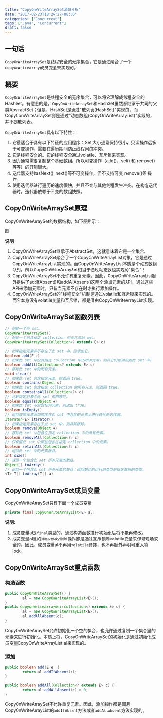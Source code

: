 ```yaml
---
title: "CopyOnWriteArraySet源码分析"
date: "2017-02-23T18:26:27+08:00"
categories: ["Concurrent"]
tags: ["Java", "Concurrent"]
draft: false
---
```


## 一句话

`CopyOnWriteArraySet`是线程安全的无序集合，它是通过聚合了一个`CopyOnWriteArray`成员变量来实现的。



## 概要

`CopyOnWriteArraySet`是线程安全的无序集合，可以将它理解成线程安全的HashSet。有意思的是，`CopyOnWriteArraySet`和HashSet虽然都继承于共同的父类AbstractSet；但是，HashSet是通过"散列表(HashSet)"实现的，而CopyConWriteArraySet则是通过"动态数组(CopyOnWriteArrayList)"实现的，并不是散列表。



`CopyOnWriteArraySet`具有以下特性：

1. 它最适合于具有以下特征的应用程序：Set 大小通常保持很小，只读操作远多于可变操作，需要在遍历期间防止线程间的冲突。
2. 它是线程安全的。它的线程安全通过volatile、互斥锁来实现。
3. 因为通常需要复制整个基础数组，所以可变操作（add()、set() 和 remove() 等等）的开销很大。
4. 迭代器支持hasNext(), next()等不可变操作，但不支持可变 remove()等 操作。
5. 使用迭代器进行遍历的速度很快，并且不会与其他线程发生冲突。在构造迭代器时，迭代器依赖于不变的数组快照。



## CopyOnWriteArraySet原理

CopyOnWriteArraySet的数据结构，如下图所示：

`图`



**说明**

1. CopyOnWriteArraySet继承于AbstractSet，这就意味着它是一个集合。
2. CopyOnWriteArraySet聚合了一个CopyOnWriteArrayList对象，它是通过CopyOnWriteArrayList实现的。而CopyOnWriteArrayList本质是个动态数组队列，所以CopyOnWriteArraySet相当于通过动态数组实现的"集合"！
3. CopyOnWriteArraySet不允许有重复元素。因此，CopyOnWriteArrayList额外提供了addIfAbsent()和addAllAbsent()这两个添加元素的API，通过这些API来添加元素时，只有当元素不存在时才执行添加操作。
4. CopyOnWriteArraySet的"线程安全"机制是通过volatile和互斥锁来实现的。而它本身没有volatile变量和互斥锁，都是借由CopyOnWriteArrayList实现。



## CopyOnWriteArraySet函数列表

```java
// 创建一个空 set。
CopyOnWriteArraySet()
// 创建一个包含指定 collection 所有元素的 set。
CopyOnWriteArraySet(Collection<? extends E> c)

// 如果指定元素并不存在于此 set 中，则添加它。
boolean add(E e)
// 如果此 set 中没有指定 collection 中的所有元素，则将它们都添加到此 set 中。
boolean addAll(Collection<? extends E> c)
// 移除此 set 中的所有元素。
void clear()
// 如果此 set 包含指定元素，则返回 true。
boolean contains(Object o)
// 如果此 set 包含指定 collection 的所有元素，则返回 true。
boolean containsAll(Collection<?> c)
// 比较指定对象与此 set 的相等性。
boolean equals(Object o)
// 如果此 set 不包含任何元素，则返回 true。
boolean isEmpty()
// 返回按照元素添加顺序在此 set 中包含的元素上进行迭代的迭代器。
Iterator<E> iterator()
// 如果指定元素存在于此 set 中，则将其移除。
boolean remove(Object o)
// 移除此 set 中包含在指定 collection 中的所有元素。
boolean removeAll(Collection<?> c)
// 仅保留此 set 中那些包含在指定 collection 中的元素。
boolean retainAll(Collection<?> c)
// 返回此 set 中的元素数目。
int size()
// 返回一个包含此 set 所有元素的数组。
Object[] toArray()
// 返回一个包含此 set 所有元素的数组；返回数组的运行时类型是指定数组的类型。
<T> T[] toArray(T[] a)
```



## CopyOnWriteArraySet成员变量

CopyOnWriteArraySet只有下面一个成员变量

```java
private final CopyOnWriteArrayList<E> al;
```

**说明:**

1. 成员变量al是`final`类型的，通过构造函数进行初始化后将不能再修改。
2. 成员变量al里的`添加/修改/删除`操作都是通过互斥锁和volatile变量来保证现场安全的，因此，成员变量al不再用`volatile`修饰，也不再额外声明可重入锁lock。



## CopyOnWriteArraySet重点函数

### 构造函数

```java
public CopyOnWriteArraySet() {
        al = new CopyOnWriteArrayList<E>();
}
public CopyOnWriteArraySet(Collection<? extends E> c) {
        al = new CopyOnWriteArrayList<E>();
        al.addAllAbsent(c);
}
```

CopyOnWriteArraySet允许初始化一个空的集合，也允许通过复制一个集合里的元素来进行初始化。本质上将，CopyOnWriteArraySet的初始化是通过初始化成员变量CopyOnWriteArrayList al来实现的。



### 添加

```java
public boolean add(E e) {
        return al.addIfAbsent(e);
}

public boolean addAll(Collection<? extends E> c) {
        return al.addAllAbsent(c) > 0;
}
```

CopyOnWriteArraySet不允许重复元素。因此，添加操作都是调用CopyOnWriteArrayList的`addIfAbsent`方法或者`addAllAbsent`方法实现的。